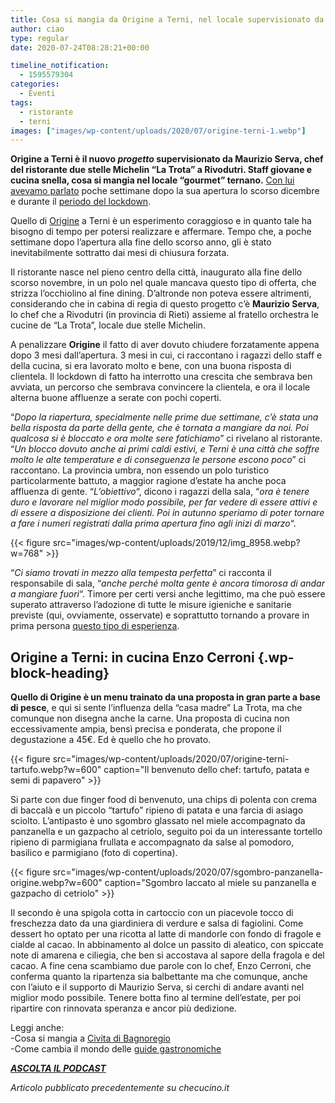 ```yaml
---
title: Cosa si mangia da Origine a Terni, nel locale supervisionato da Maurizio Serva
author: ciao
type: regular
date: 2020-07-24T08:28:21+00:00

timeline_notification:
  - 1595579304
categories:
  - Eventi
tags:
  - ristorante
  - terni
images: ["images/wp-content/uploads/2020/07/origine-terni-1.webp"]
---
```

**Origine a Terni è il nuovo&nbsp;_progetto_&nbsp;supervisionato da Maurizio Serva, chef del ristorante due stelle Michelin &#8220;La Trota&#8221; a Rivodutri. Staff giovane e cucina snella, cosa si mangia nel locale &#8220;gourmet&#8221; ternano.** [Con lui avevamo parlato][1] poche settimane dopo la sua apertura lo scorso dicembre e durante il [periodo del lockdown][2].

Quello di&nbsp;<a rel="noreferrer noopener" href="https://ristoranteorigine.it/" target="_blank">Origine</a>&nbsp;a Terni è un esperimento coraggioso e in quanto tale ha bisogno di tempo per potersi realizzare e affermare. Tempo che, a poche settimane dopo l&#8217;apertura alla fine dello scorso anno, gli è stato inevitabilmente sottratto dai mesi di chiusura forzata.

Il&nbsp;ristorante&nbsp;nasce nel pieno centro della città, inaugurato alla fine dello scorso novembre, in un polo nel quale mancava questo tipo di offerta, che strizza l&#8217;occhiolino al&nbsp;fine dining. D&#8217;altronde non poteva essere altrimenti, considerando che in cabina di regia di questo progetto c&#8217;è&nbsp;**Maurizio Serva**, lo chef che a Rivodutri (in provincia di Rieti) assieme al fratello orchestra le cucine de &#8220;La Trota&#8221;, locale due stelle Michelin. 

A penalizzare&nbsp;**Origine**&nbsp;il fatto di aver dovuto chiudere forzatamente appena dopo 3 mesi dall&#8217;apertura. 3 mesi in cui, ci raccontano i ragazzi dello staff e della cucina, si era lavorato molto e bene, con una buona risposta di clientela. Il lockdown di fatto ha interrotto una crescita che sembrava ben avviata, un percorso che sembrava convincere la clientela, e ora il locale alterna buone affluenze a serate con pochi coperti. 

&#8220;_Dopo la riapertura, specialmente nelle prime due settimane, c&#8217;è stata una bella risposta da parte della gente, che è tornata a mangiare da noi. Poi qualcosa si è bloccato e ora molte sere fatichiamo_&#8221; ci rivelano al ristorante. &#8220;_Un blocco dovuto anche ai primi caldi estivi, e Terni è una città che soffre molto le alte temperature e di conseguenza le persone escono poco_&#8221; ci raccontano. La provincia umbra, non essendo un polo turistico particolarmente battuto, a maggior ragione d&#8217;estate ha anche poca affluenza di gente. &#8220;_L&#8217;obiettivo_&#8220;, dicono i ragazzi della sala, &#8220;_ora_&nbsp;_è tenere duro e lavorare nel miglior modo possibile, per far vedere di essere attivi e di essere a disposizione dei clienti. Poi in autunno speriamo di poter tornare a fare i numeri registrati dalla prima apertura fino agli inizi di marzo_&#8220;.


{{< figure src="images/wp-content/uploads/2019/12/img_8958.webp?w=768" >}}


&#8220;_Ci siamo trovati in mezzo alla tempesta perfetta_&#8221; ci racconta il responsabile di sala, &#8220;_anche perché molta gente è ancora timorosa di andar a mangiare fuori_&#8220;. Timore per certi versi anche legittimo, ma che può essere superato attraverso l&#8217;adozione di tutte le misure igieniche e sanitarie previste (qui, ovviamente, osservate) e soprattutto tornando a provare in prima persona <a rel="noreferrer noopener" href="https://aleepepe.com/2020/06/24/come-e-cambiato-mangiare-ristorante/" target="_blank">questo tipo di esperienza</a>.

## Origine a Terni: in cucina Enzo Cerroni {.wp-block-heading}

**Quello di Origine è un menu trainato da una proposta in gran parte a base di pesce**, e qui si sente l&#8217;influenza della &#8220;casa madre&#8221; La Trota, ma che comunque non disegna anche la carne. Una proposta di cucina non eccessivamente ampia, bensì precisa e ponderata, che propone il degustazione a 45€. Ed è quello che ho provato.


{{< figure src="images/wp-content/uploads/2020/07/origine-terni-tartufo.webp?w=600" caption="Il benvenuto dello chef: tartufo, patata e semi di papavero" >}}


  
Si parte con due finger food di benvenuto, una chips di polenta con crema di baccalà e un piccolo &#8220;tartufo&#8221; ripieno di patata e una farcia di asiago sciolto. L&#8217;antipasto è uno sgombro glassato nel miele accompagnato da panzanella e un gazpacho al cetriolo, seguito poi da un interessante tortello ripieno di parmigiana frullata e accompagnato da salse al pomodoro, basilico e parmigiano (foto di copertina). 


{{< figure src="images/wp-content/uploads/2020/07/sgombro-panzanella-origine.webp?w=600" caption="Sgombro laccato al miele su panzanella e gazpacho di cetriolo" >}}


Il secondo è una spigola cotta in cartoccio con un piacevole tocco di freschezza dato da una giardiniera di verdure e salsa di fagiolini. Come dessert ho optato per una ricotta al latte di mandorle con fondo di fragole e cialde al cacao. In abbinamento al dolce un passito di aleatico, con spiccate note di amarena e ciliegia, che ben si accostava al sapore della fragola e del cacao.&nbsp;A fine cena scambiamo due parole con lo chef, Enzo Cerroni, che conferma quanto la ripartenza sia balbettante ma che comunque, anche con l&#8217;aiuto e il supporto di Maurizio Serva, si cerchi di andare avanti nel miglior modo possibile. Tenere botta fino al termine dell&#8217;estate, per poi ripartire con rinnovata speranza e ancor più dedizione.

Leggi anche:  
-Cosa si mangia a <a rel="noreferrer noopener" href="https://aleepepe.com/2020/05/25/dove-si-mangia-civita-bagnoregio/" target="_blank">Civita di Bagnoregio</a>  
-Come cambia il mondo delle <a rel="noreferrer noopener" href="https://aleepepe.com/2020/07/11/criteri-guida-gambero-rosso/" target="_blank">guide gastronomiche</a>

<p class="has-text-align-center">
  <a rel="noreferrer noopener" href="https://apple.co/352xcOm" target="_blank"><strong><em>ASCOLTA IL PODCAST</em></strong></a>
</p>



_Articolo pubblicato precedentemente su checucino.it_

 [1]: https://aleepepe.com/2019/12/21/la-nuova-origine-della-terni-gourmet-parola-di-maurizio-serva/
 [2]: https://aleepepe.com/2020/05/04/intervista-maurizio-serva/